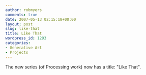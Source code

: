 ```yaml
---
author: robmyers
comments: true
date: 2007-05-13 02:15:18+00:00
layout: post
slug: like-that
title: Like That
wordpress_id: 1293
categories:
- Generative Art
- Projects
---
```


The new series (of Processing work) now has a title: "Like That".  


